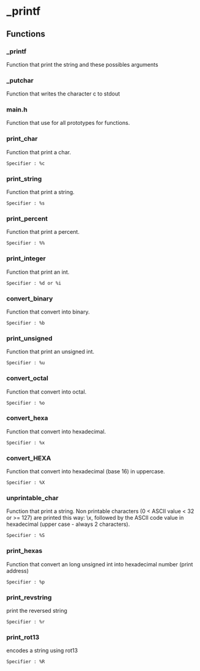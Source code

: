 # _printf

## Functions

### _printf 

Function that print the string and these possibles arguments

### _putchar 

Function that writes the character c to stdout

### main.h 

Function that use for all prototypes for functions.

### print_char 

Function that print a char.

`Specifier : %c`

### print_string 

Function that print a string.

`Specifier : %s`

### print_percent 

Function that print a percent.

`Specifier : %%`

### print_integer 

Function that print an int.

`Specifier : %d or %i`

### convert_binary 

Function that convert into binary.

`Specifier : %b`

### print_unsigned 

Function that print an unsigned int.

`Specifier : %u`

### convert_octal 

Function that convert into octal.

`Specifier : %o`

### convert_hexa 

Function that convert into hexadecimal.

`Specifier : %x`

### convert_HEXA 

Function that convert into hexadecimal (base 16) in uppercase.

```Specifier : %X```

### unprintable_char 

Function that print a string. Non printable characters (0 < ASCII value < 32 or >= 127) are printed this way: \x, followed by the ASCII code value in hexadecimal (upper case - always 2 characters).

`Specifier : %S`

### print_hexas 

Function that convert an long unsigned int into hexadecimal number (print address)

`Specifier : %p`

### print_revstring

print the reversed string

`Specifier : %r`

### print_rot13

encodes a string using rot13

`Specifier : %R`

